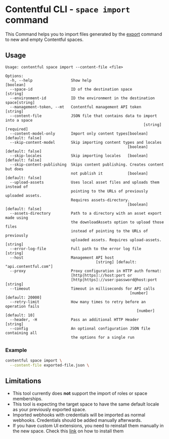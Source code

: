 # Contentful CLI - `space import` command

This Command helps you to import files generated by the [export](../export) command to new and empty Contentful spaces.

## Usage

```
Usage: contentful space import --content-file <file>

Options:
  -h, --help                 Show help                                 [boolean]
  --space-id                 ID of the destination space                [string]
  --environment-id           ID the environment in the destination space[string]
  --management-token, --mt   Contentful management API token            [string]
  --content-file             JSON file that contains data to import into a space
                                                             [string] [required]
  --content-model-only       Import only content types[boolean] [default: false]
  --skip-content-model       Skip importing content types and locales
                                                      [boolean] [default: false]
  --skip-locales             Skip importing locales   [boolean] [default: false]
  --skip-content-publishing  Skips content publishing. Creates content but does
                             not publish it           [boolean] [default: false]
  --upload-assets            Uses local asset files and uploads them instead of
                             pointing to the URLs of previously uploaded assets.
                             Requires assets-directory.
                                                      [boolean] [default: false]
  --assets-directory         Path to a directory with an asset export made using
                             the downloadAssets option to upload those files
                             instead of pointing to the URLs of previously
                             uploaded assets. Requires upload-assets.   [string]
  --error-log-file           Full path to the error log file            [string]
  --host                     Management API host
                                        [string] [default: "api.contentful.com"]
  --proxy                    Proxy configuration in HTTP auth format:
                             [http|https]://host:port or
                             [http|https]://user:password@host:port     [string]
  --timeout                  Timeout in milliseconds for API calls
                                                       [number] [default: 20000]
  --retry-limit              How many times to retry before an operation fails
                                                          [number] [default: 10]
  --header, -H               Pass an additional HTTP Header             [string]
  --config                   An optional configuration JSON file containing all
                             the options for a single run
```

### Example

```sh
contentful space import \
  --content-file exported-file.json \
```

## Limitations

- This tool currently does **not** support the import of roles or space memberships.
- This tool is expecting the target space to have the same default locale as your previously exported space.
- Imported webhooks with credentials will be imported as normal webhooks. Credentials should be added manually afterwards.
- If you have custom UI extensions, you need to reinstall them manually in the new space. Check this [link](https://www.contentful.com/blog/2016/07/06/ui-extensions-sdk/) on how to install them
